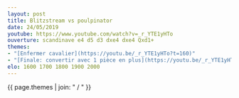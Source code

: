 ```yaml
---
layout: post
title: Blitzstream vs poulpinator
date: 24/05/2019
youtube: https://www.youtube.com/watch?v=_r_YTE1yHTo
ouverture: scandinave e4 d5 d3 dxe4 dxe4 Qxd1+
themes:
- "[Enfermer cavalier](https://youtu.be/_r_YTE1yHTo?t=160)"
- "[Finale: convertir avec 1 pièce en plus](https://youtu.be/_r_YTE1yHTo?t=234)"
elo: 1600 1700 1800 1900 2000
---
```


{{ page.themes | join: " / " }}

